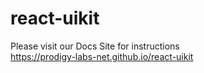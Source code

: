 # react-uikit
Please visit our Docs Site for instructions  
https://prodigy-labs-net.github.io/react-uikit

